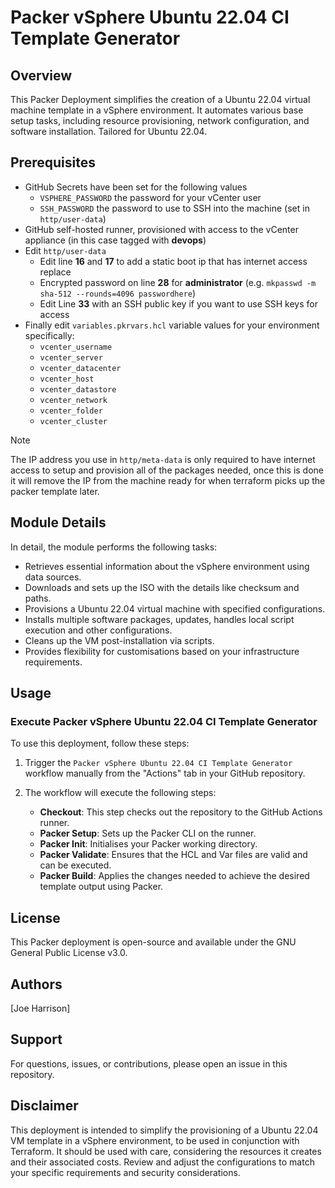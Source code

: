 # Packer vSphere Ubuntu 22.04 CI Template Generator

## Overview

This Packer Deployment simplifies the creation of a Ubuntu 22.04 virtual machine template in a vSphere environment. It automates various base setup tasks, including resource provisioning, network configuration, and software installation. Tailored for Ubuntu 22.04.

## Prerequisites
- GitHub Secrets have been set for the following values
   - `VSPHERE_PASSWORD` the password for your vCenter user
   - `SSH_PASSWORD` the password to use to SSH into the machine (set in `http/user-data`)
- GitHub self-hosted runner, provisioned with access to the vCenter appliance (in this case tagged with **devops**)
-  Edit `http/user-data` 
    -  Edit line **16** and **17** to add a static boot ip that has internet access replace
    -  Encrypted password on line **28** for **administrator** (e.g. `mkpasswd -m sha-512 --rounds=4096 passwordhere`)
    -  Edit Line **33** with an SSH public key if you want to use SSH keys for access
- Finally edit `variables.pkrvars.hcl` variable values for your environment specifically:
    - `vcenter_username`    
    - `vcenter_server`  
    - `vcenter_datacenter`
    - `vcenter_host`  
    - `vcenter_datastore`  
    - `vcenter_network`  
    - `vcenter_folder`  
    - `vcenter_cluster`  

> [!NOTE]  
> The IP address you use in `http/meta-data` is only required to have internet access to setup and provision all of the packages needed, once this is done it will remove the IP from the machine ready for when terraform picks up the packer template later.

## Module Details

In detail, the module performs the following tasks:

- Retrieves essential information about the vSphere environment using data sources.
- Downloads and sets up the ISO with the details like checksum and paths.
- Provisions a Ubuntu 22.04 virtual machine with specified configurations.
- Installs multiple software packages, updates, handles local script execution and other configurations.
- Cleans up the VM post-installation via scripts.
- Provides flexibility for customisations based on your infrastructure requirements.

## Usage

### Execute Packer vSphere Ubuntu 22.04 CI Template Generator

To use this deployment, follow these steps:

1. Trigger the `Packer vSphere Ubuntu 22.04 CI Template Generator` workflow manually from the "Actions" tab in your GitHub repository.

2. The workflow will execute the following steps:

   - **Checkout**: This step checks out the repository to the GitHub Actions runner.
   - **Packer Setup**: Sets up the Packer CLI on the runner.
   - **Packer Init**: Initialises your Packer working directory.
   - **Packer Validate**: Ensures that the HCL and Var files are valid and can be executed.
   - **Packer Build**: Applies the changes needed to achieve the desired template output using Packer.

## License

This Packer deployment is open-source and available under the GNU General Public License v3.0.

## Authors

[Joe Harrison]

## Support

For questions, issues, or contributions, please open an issue in this repository.

## Disclaimer

This deployment is intended to simplify the provisioning of a Ubuntu 22.04 VM template in a vSphere environment, to be used in conjunction with Terraform. It should be used with care, considering the resources it creates and their associated costs. Review and adjust the configurations to match your specific requirements and security considerations.
